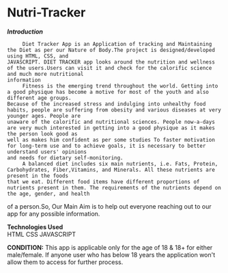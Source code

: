 # Nutri-Tracker
   ****_Introduction_****

   
         Diet Tracker App is an Application of tracking and Maintaining the Diet as per our Nature of Body.The project is designed/developed using HTML, CSS, and 
    JAVASCRIPT. DIET TRACKER app looks around the nutrition and wellness of the users.Users can visit it and check for the calorific science and much more nutritional 
    information
         Fitness is the emerging trend throughout the world. Getting into a good physique has become a motive for most of the youth and also different age groups. 
    Because of the increased stress and indulging into unhealthy food habits, people are suffering from obesity and various diseases at very younger ages. People are 
    unaware of the calorific and nutritional sciences. People now-a-days are very much interested in getting into a good physique as it makes the person look good as 
    well as makes him confident as per some studies To faster motivation for long-term use and to achieve goals, it is necessary to better understand users' opinions 
    and needs for dietary self-monitoring.
         A balanced diet includes six main nutrients, i.e. Fats, Protein, Carbohydrates, Fiber,Vitamins, and Minerals. All these nutrients are present in the foods 
    that we eat. Different food items have different proportions of nutrients present in them. The requirements of the nutrients depend on the age, gender, and health 
   of a person.So, Our Main Aim is to help out everyone reaching out to our app for any possible information.
        
  
   
   **Technologies Used**       
       HTML CSS JAVASCRIPT

   ****CONDITION:****
           This app is applicable only for the age of 18 & 18+ for either male/female. If anyone user who  has below 18 years the application won't allow them to 
    access for further process.
         
